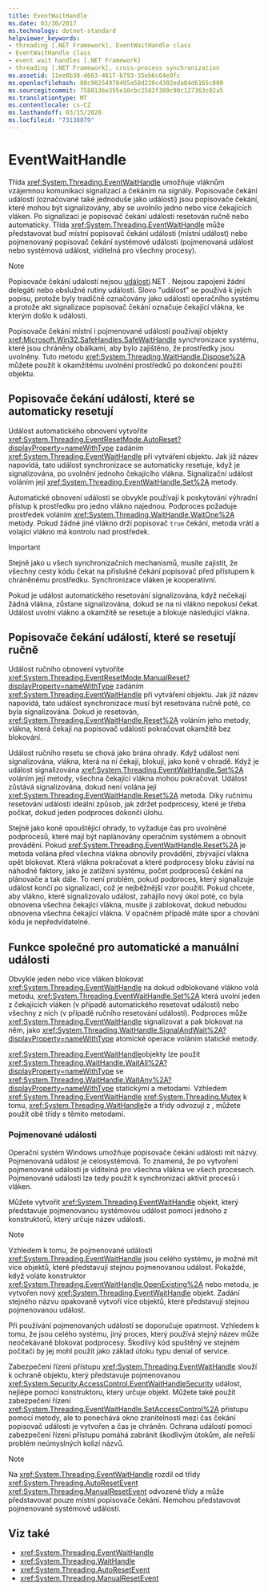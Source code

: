 ```yaml
---
title: EventWaitHandle
ms.date: 03/30/2017
ms.technology: dotnet-standard
helpviewer_keywords:
- threading [.NET Framework], EventWaitHandle class
- EventWaitHandle class
- event wait handles [.NET Framework]
- threading [.NET Framework], cross-process synchronization
ms.assetid: 11ee0b38-d663-4617-b793-35eb6c64e9fc
ms.openlocfilehash: 80c90254978495a58d228c4302eda84d6165c800
ms.sourcegitcommit: 7588136e355e10cbc2582f389c90c127363c02a5
ms.translationtype: MT
ms.contentlocale: cs-CZ
ms.lasthandoff: 03/15/2020
ms.locfileid: "73138079"
---
```

# <a name="eventwaithandle"></a>EventWaitHandle
Třída <xref:System.Threading.EventWaitHandle> umožňuje vláknům vzájemnou komunikaci signalizací a čekáním na signály. Popisovače čekání událostí (označované také jednoduše jako události) jsou popisovače čekání, které mohou být signalizovány, aby se uvolnilo jedno nebo více čekajících vláken. Po signalizaci je popisovač čekání události resetován ručně nebo automaticky. Třída <xref:System.Threading.EventWaitHandle> může představovat buď místní popisovač čekání události (místní událost) nebo pojmenovaný popisovač čekání systémové události (pojmenovaná událost nebo systémová událost, viditelná pro všechny procesy).  
  
> [!NOTE]
> Popisovače čekání událostí nejsou [události](../events/index.md).NET . Nejsou zapojeni žádní delegáti nebo obslužné rutiny událostí. Slovo "událost" se používá k jejich popisu, protože byly tradičně označovány jako události operačního systému a protože akt signalizace popisovač čekání označuje čekající vlákna, ke kterým došlo k události.  
  
 Popisovače čekání místní i pojmenované události používají objekty <xref:Microsoft.Win32.SafeHandles.SafeWaitHandle> synchronizace systému, které jsou chráněny obálkami, aby bylo zajištěno, že prostředky jsou uvolněny. Tuto metodu <xref:System.Threading.WaitHandle.Dispose%2A> můžete použít k okamžitému uvolnění prostředků po dokončení použití objektu.  
  
## <a name="event-wait-handles-that-reset-automatically"></a>Popisovače čekání událostí, které se automaticky resetují  
 Událost automatického obnovení vytvoříte <xref:System.Threading.EventResetMode.AutoReset?displayProperty=nameWithType> zadáním <xref:System.Threading.EventWaitHandle> při vytváření objektu. Jak již název napovídá, tato událost synchronizace se automaticky resetuje, když je signalizována, po uvolnění jednoho čekajícího vlákna. Signalizační událost voláním její <xref:System.Threading.EventWaitHandle.Set%2A> metody.  
  
 Automatické obnovení události se obvykle používají k poskytování výhradní přístup k prostředku pro jedno vlákno najednou. Podproces požaduje prostředek voláním <xref:System.Threading.WaitHandle.WaitOne%2A> metody. Pokud žádné jiné vlákno drží popisovač `true` čekání, metoda vrátí a volající vlákno má kontrolu nad prostředek.  
  
> [!IMPORTANT]
> Stejně jako u všech synchronizačních mechanismů, musíte zajistit, že všechny cesty kódu čekat na příslušné čekání popisovač před přístupem k chráněnému prostředku. Synchronizace vláken je kooperativní.  
  
 Pokud je událost automatického resetování signalizována, když nečekají žádná vlákna, zůstane signalizována, dokud se na ni vlákno nepokusí čekat. Událost uvolní vlákno a okamžitě se resetuje a blokuje následující vlákna.  
  
## <a name="event-wait-handles-that-reset-manually"></a>Popisovače čekání událostí, které se resetují ručně  
 Událost ručního obnovení vytvoříte <xref:System.Threading.EventResetMode.ManualReset?displayProperty=nameWithType> zadáním <xref:System.Threading.EventWaitHandle> při vytváření objektu. Jak již název napovídá, tato událost synchronizace musí být resetována ručně poté, co byla signalizována. Dokud je resetován, <xref:System.Threading.EventWaitHandle.Reset%2A> voláním jeho metody, vlákna, která čekají na popisovač události pokračovat okamžitě bez blokování.  
  
 Událost ručního resetu se chová jako brána ohrady. Když událost není signalizována, vlákna, která na ní čekají, blokují, jako koně v ohradě. Když je událost signalizována <xref:System.Threading.EventWaitHandle.Set%2A> voláním její metody, všechna čekající vlákna mohou pokračovat. Událost zůstává signalizována, dokud není volána její <xref:System.Threading.EventWaitHandle.Reset%2A> metoda. Díky ručnímu resetování události ideální způsob, jak zdržet podprocesy, které je třeba počkat, dokud jeden podproces dokončí úlohu.  
  
 Stejně jako koně opouštějící ohrady, to vyžaduje čas pro uvolněné podprocesů, které mají být naplánovány operačním systémem a obnovit provádění. Pokud <xref:System.Threading.EventWaitHandle.Reset%2A> je metoda volána před všechna vlákna obnovily provádění, zbývající vlákna opět blokovat. Která vlákna pokračovat a které podprocesy bloku závisí na náhodné faktory, jako je zatížení systému, počet podprocesů čekání na plánovače a tak dále. To není problém, pokud podproces, který signalizuje událost končí po signalizaci, což je nejběžnější vzor použití. Pokud chcete, aby vlákno, které signalizovalo událost, zahájilo nový úkol poté, co byla obnovena všechna čekající vlákna, musíte ji zablokovat, dokud nebudou obnovena všechna čekající vlákna. V opačném případě máte spor a chování kódu je nepředvídatelné.  
  
## <a name="features-common-to-automatic-and-manual-events"></a>Funkce společné pro automatické a manuální události  
 Obvykle jeden nebo více vláken blokovat <xref:System.Threading.EventWaitHandle> na dokud odblokované vlákno volá metodu, <xref:System.Threading.EventWaitHandle.Set%2A> která uvolní jeden z čekajících vláken (v případě automatického resetovat události) nebo všechny z nich (v případě ručního resetování událostí). Podproces může <xref:System.Threading.EventWaitHandle> signalizovat a pak blokovat na něm, jako <xref:System.Threading.WaitHandle.SignalAndWait%2A?displayProperty=nameWithType> atomické operace voláním statické metody.  
  
 <xref:System.Threading.EventWaitHandle>objekty lze použít <xref:System.Threading.WaitHandle.WaitAll%2A?displayProperty=nameWithType> se <xref:System.Threading.WaitHandle.WaitAny%2A?displayProperty=nameWithType> statickými a metodami. Vzhledem <xref:System.Threading.EventWaitHandle> <xref:System.Threading.Mutex> k tomu, <xref:System.Threading.WaitHandle>že a třídy odvozují z , můžete použít obě třídy s těmito metodami.  
  
### <a name="named-events"></a>Pojmenované události  
 Operační systém Windows umožňuje popisovače čekání událostí mít názvy. Pojmenovaná událost je celosystémová. To znamená, že po vytvoření pojmenované události je viditelná pro všechna vlákna ve všech procesech. Pojmenované události lze tedy použít k synchronizaci aktivit procesů i vláken.  
  
 Můžete vytvořit <xref:System.Threading.EventWaitHandle> objekt, který představuje pojmenovanou systémovou událost pomocí jednoho z konstruktorů, který určuje název události.  
  
> [!NOTE]
> Vzhledem k tomu, že pojmenované události <xref:System.Threading.EventWaitHandle> jsou celého systému, je možné mít více objektů, které představují stejnou pojmenovanou událost. Pokaždé, když voláte konstruktor <xref:System.Threading.EventWaitHandle.OpenExisting%2A> nebo metodu, je vytvořen nový <xref:System.Threading.EventWaitHandle> objekt. Zadání stejného názvu opakovaně vytvoří více objektů, které představují stejnou pojmenovanou událost.  
  
 Při používání pojmenovaných událostí se doporučuje opatrnost. Vzhledem k tomu, že jsou celého systému, jiný proces, který používá stejný název může neočekávaně blokovat podprocesy. Škodlivý kód spuštěný ve stejném počítači by jej mohl použít jako základ útoku typu denial of service.  
  
 Zabezpečení řízení přístupu <xref:System.Threading.EventWaitHandle> slouží k ochraně objektu, který představuje pojmenovanou <xref:System.Security.AccessControl.EventWaitHandleSecurity> událost, nejlépe pomocí konstruktoru, který určuje objekt. Můžete také použít zabezpečení řízení <xref:System.Threading.EventWaitHandle.SetAccessControl%2A> přístupu pomocí metody, ale to ponechává okno zranitelnosti mezi čas čekání popisovač události je vytvořen a čas je chráněn. Ochrana událostí pomocí zabezpečení řízení přístupu pomáhá zabránit škodlivým útokům, ale neřeší problém neúmyslných kolizí názvů.  
  
> [!NOTE]
> Na <xref:System.Threading.EventWaitHandle> rozdíl od třídy <xref:System.Threading.AutoResetEvent> <xref:System.Threading.ManualResetEvent> odvozené třídy a může představovat pouze místní popisovače čekání. Nemohou představovat pojmenované systémové události.  
  
## <a name="see-also"></a>Viz také

- <xref:System.Threading.EventWaitHandle>
- <xref:System.Threading.WaitHandle>
- <xref:System.Threading.AutoResetEvent>
- <xref:System.Threading.ManualResetEvent>
